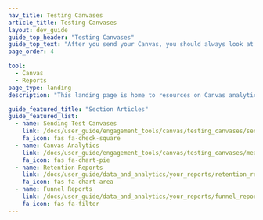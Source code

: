 ```yaml
---
nav_title: Testing Canvases
article_title: Testing Canvases
layout: dev_guide
guide_top_header: "Testing Canvases"
guide_top_text: "After you send your Canvas, you should always look at the results to ensure your Canvas went well and will affect your future messaging positively.<br><br> Here you can find resources on Canvas analytics and other reports to help you measure the effectiveness of your messaging."
page_order: 4

tool: 
  - Canvas
  - Reports
page_type: landing
description: "This landing page is home to resources on Canvas analytics and testing."

guide_featured_title: "Section Articles"
guide_featured_list:
  - name: Sending Test Canvases
    link: /docs/user_guide/engagement_tools/canvas/testing_canvases/sending_test_canvases/
    fa_icon: fas fa-check-square
  - name: Canvas Analytics
    link: /docs/user_guide/engagement_tools/canvas/testing_canvases/measuring_and_testing_with_canvas_analytics/
    fa_icon: fas fa-chart-pie
  - name: Retention Reports
    link: /docs/user_guide/data_and_analytics/your_reports/retention_reports/
    fa_icon: fas fa-chart-area
  - name: Funnel Reports
    link: /docs/user_guide/data_and_analytics/your_reports/funnel_reports/
    fa_icon: fas fa-filter
---
```

